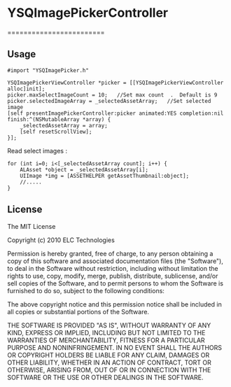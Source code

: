 # YSQImagePickerController
========================

## Usage

`#import "YSQImagePicker.h"`

```obj-c
YSQImagePickerViewController *picker = [[YSQImagePickerViewController alloc]init];
picker.maxSelectImageCount = 10;   //Set max count  .  Default is 9
picker.selectedImageArray = _selectedAssetArray;   //Set selected image
[self presentImagePickerController:picker animated:YES completion:nil finish:^(NSMutableArray *array) {
    _selectedAssetArray = array;
    [self resetScrollView];
}];
```
Read select images :

```obj-c
for (int i=0; i<[_selectedAssetArray count]; i++) {
    ALAsset *object = _selectedAssetArray[i];
    UIImage *img = [ASSETHELPER getAssetThumbnail:object];
    //.....
}
```

## License

The MIT License

Copyright (c) 2010 ELC Technologies

Permission is hereby granted, free of charge, to any person obtaining a copy
of this software and associated documentation files (the "Software"), to deal
in the Software without restriction, including without limitation the rights
to use, copy, modify, merge, publish, distribute, sublicense, and/or sell
copies of the Software, and to permit persons to whom the Software is
furnished to do so, subject to the following conditions:

The above copyright notice and this permission notice shall be included in
all copies or substantial portions of the Software.

THE SOFTWARE IS PROVIDED "AS IS", WITHOUT WARRANTY OF ANY KIND, EXPRESS OR
IMPLIED, INCLUDING BUT NOT LIMITED TO THE WARRANTIES OF MERCHANTABILITY,
FITNESS FOR A PARTICULAR PURPOSE AND NONINFRINGEMENT. IN NO EVENT SHALL THE
AUTHORS OR COPYRIGHT HOLDERS BE LIABLE FOR ANY CLAIM, DAMAGES OR OTHER
LIABILITY, WHETHER IN AN ACTION OF CONTRACT, TORT OR OTHERWISE, ARISING FROM,
OUT OF OR IN CONNECTION WITH THE SOFTWARE OR THE USE OR OTHER DEALINGS IN
THE SOFTWARE.

